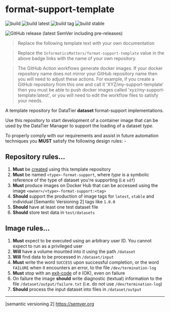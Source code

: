 # format-support-template

![build](https://github.com/InformaticsMatters/format-support-template/workflows/build/badge.svg)
![build latest](https://github.com/InformaticsMatters/format-support-template/workflows/publish%20latest/badge.svg)
![build tag](https://github.com/InformaticsMatters/format-support-template/workflows/publish%20tag/badge.svg)
![build stable](https://github.com/InformaticsMatters/format-support-template/workflows/publish%20stable/badge.svg)

![GitHub release (latest SemVer including pre-releases)](https://img.shields.io/github/v/release/InformaticsMatters/format-support-template?include_prereleases)

>   Replace the following template text with your own documentation

>   Replace the `InformaticsMatters/format-support-template` value in the
    above badge links with the name of your own repository.

>   The GitHub Action workflows generate docker images.
    If your docker repository name does not mirror your
    GitHub repository name then you will need to adjust these actions.
    For example, if you create a GitHub repository from this one and call it
    'XYZ/my-support-template' then you must be able to push docker images
    called 'xyz/my-support-template:latest', or you will need to edit the
    workflow files to satisfy your needs.

A template repository for DataTier **dataset** format-support implementations.

Use this repository to start development of a container image that can be
used by the DataTier Manager to support the loading of a dataset _type_.

To properly comply with our requirements and assist in future
automation techniques you **MUST** satisfy the following design rules: -

## **Repository** rules...

1.  **Must** be [created] using this template repository 
2.  **Must** be named `<type>-format-support`, where _type_ is a
    symbolic reference of the type of dataset you're supporting (i.e `sdf`)
3.  **Must** produce images on Docker Hub that can be accessed using
    the image `<owner>/<type>-format-support:<tag>`
4.  **Should** support the production of image tags for `latest`, `stable`
    and individual [Semantic Versioning 2] tags like `1.0.0`
5.  **Should** have at least one test dataset file
6.  **Should** store test data in `test/datasets`

## **Image** rules...

1.  **Must** expect to be executed using an arbitrary user ID.
    You cannot expect to run as a privileged user
2.  **Will** have a volume mounted into it using the path `/dataset`
3.  **Will** find data to be processed in `/dataset/input`
4.  **Must** write the word `SUCCESS` upon successful completion,
    or the word `FAILURE` when it encounters an error,
    to the file `/dev/termination-log`
5.  **Must** stop with an [exit-code] of `0` (OK), even on failure
6.  On failure the image **should** write diagnostic (textual) information
    to the file `/dataset/output/failure.txt` (i.e. do not use
    `/dev/termination-log`)
7.  **Should** process the input dataset into files in `/dataset/output`

---

[created]: https://docs.github.com/en/github/creating-cloning-and-archiving-repositories/creating-a-repository-from-a-template
[exit-code]: https://en.wikipedia.org/wiki/Exit_status
[semantic versioning 2] https://semver.org
